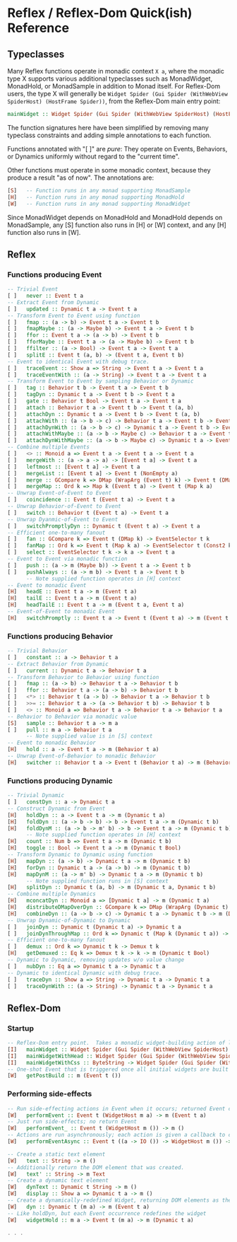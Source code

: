 # Reflex / Reflex-Dom Quick(ish) Reference

## Typeclasses

Many Reflex functions operate in monadic context `X a`, where the monadic type X supports various additional typeclasses such as MonadWidget, MonadHold, or MonadSample in addition to Monad itself.  For Reflex-Dom users, the type X will generally be `Widget Spider (Gui Spider (WithWebView SpiderHost) (HostFrame Spider))`, from the Reflex-Dom main entry point:

```haskell
mainWidget :: Widget Spider (Gui Spider (WithWebView SpiderHost) (HostFrame Spider)) () -> IO ()
```

The function signatures here have been simplified by removing many typeclass constraints and adding simple annotations to each function.

Functions annotated with "[ ]" are *pure*:  They operate on Events, Behaviors, or Dynamics uniformly without regard to the "current time".

Other functions must operate in some monadic context, because they produce a result "as of now".  The annotations are:

```haskell
[S]   -- Function runs in any monad supporting MonadSample
[H]   -- Function runs in any monad supporting MonadHold
[W]   -- Function runs in any monad supporting MonadWidget
```

Since MonadWidget depends on MonadHold and MonadHold depends on MonadSample, any [S] function also runs in [H] or [W] context, and any [H] function also runs in [W].

## Reflex

### Functions producing Event

```haskell
-- Trivial Event
[ ]   never :: Event t a
-- Extract Event from Dynamic
[ ]   updated :: Dynamic t a -> Event t a
-- Transform Event to Event using function
[ ]   fmap :: (a -> b) -> Event t a -> Event t b
[ ]   fmapMaybe :: (a -> Maybe b) -> Event t a -> Event t b
[ ]   ffor :: Event t a -> (a -> b) -> Event t b
[ ]   fforMaybe :: Event t a -> (a -> Maybe b) -> Event t b
[ ]   ffilter :: (a -> Bool) -> Event t a -> Event t a
[ ]   splitE :: Event t (a, b) -> (Event t a, Event t b)
-- Event to identical Event with debug trace.
[ ]   traceEvent :: Show a => String -> Event t a -> Event t a
[ ]   traceEventWith :: (a -> String) -> Event t a -> Event t a
-- Transform Event to Event by sampling Behavior or Dynamic
[ ]   tag :: Behavior t b -> Event t a -> Event t b
[ ]   tagDyn :: Dynamic t a -> Event t b -> Event t a
[ ]   gate :: Behavior t Bool -> Event t a -> Event t a
[ ]   attach :: Behavior t a -> Event t b -> Event t (a, b)
[ ]   attachDyn :: Dynamic t a -> Event t b -> Event t (a, b)
[ ]   attachWith :: (a -> b -> c) -> Behavior t a -> Event t b -> Event t c
[ ]   attachDynWith :: (a -> b -> c) -> Dynamic t a -> Event t b -> Event t c
[ ]   attachWithMaybe :: (a -> b -> Maybe c) -> Behavior t a -> Event t b -> Event t c
[ ]   attachDynWithMaybe :: (a -> b -> Maybe c) -> Dynamic t a -> Event t b -> Event t c
-- Combine multiple Events
[ ]   <> :: Monoid a => Event t a -> Event t a -> Event t a
[ ]   mergeWith :: (a -> a -> a) -> [Event t a] -> Event t a
[ ]   leftmost :: [Event t a] -> Event t a
[ ]   mergeList :: [Event t a] -> Event t (NonEmpty a)
[ ]   merge :: GCompare k => DMap (WrapArg (Event t) k) -> Event t (DMap k)
[ ]   mergeMap :: Ord k => Map k (Event t a) -> Event t (Map k a)
-- Unwrap Event-of-Event to Event
[ ]   coincidence :: Event t (Event t a) -> Event t a
-- Unwrap Behavior-of-Event to Event
[ ]   switch :: Behavior t (Event t a) -> Event t a
-- Unwrap Dyanmic-of-Event to Event
[ ]   switchPromptlyDyn :: Dynamic t (Event t a) -> Event t a
-- Efficient one-to-many fanout
[ ]   fan :: GCompare k => Event t (DMap k) -> EventSelector t k
[ ]   fanMap :: Ord k => Event t (Map k a) -> EventSelector t (Const2 k a)
[ ]   select :: EventSelector t k -> k a -> Event t a
-- Event to Event via monadic function
[ ]   push :: (a -> m (Maybe b)) -> Event t a -> Event t b
[ ]   pushAlways :: (a -> m b) -> Event t a -> Event t b
      -- Note supplied function operates in [H] context
-- Event to monadic Event
[H]   headE :: Event t a -> m (Event t a)
[H]   tailE :: Event t a -> m (Event t a)
[H]   headTailE :: Event t a -> m (Event t a, Event t a)
-- Event-of-Event to monadic Event
[H]   switchPromptly :: Event t a -> Event t (Event t a) -> m (Event t a)
```

### Functions producing Behavior

```haskell
-- Trivial Behavior
[ ]   constant :: a -> Behavior t a
-- Extract Behavior from Dynamic
[ ]   current :: Dynamic t a -> Behavior t a
-- Transform Behavior to Behavior using function
[ ]   fmap :: (a -> b) -> Behavior t a -> Behavior t b
[ ]   ffor :: Behavior t a -> (a -> b) -> Behavior t b
[ ]   <*> :: Behavior t (a -> b) -> Behavior t a -> Behavior t b
[ ]   >>= :: Behavior t a -> (a -> Behavior t b) -> Behavior t b
[ ]   <> :: Monoid a => Behavior t a -> Behavior t a -> Behavior t a
-- Behavior to Behavior via monadic value
[S]   sample :: Behavior t a -> m a
[ ]   pull :: m a -> Behavior t a
      -- Note supplied value is in [S] context
-- Event to monadic Behavior
[H]   hold :: a -> Event t a -> m (Behavior t a)
-- Unwrap Event-of-Behavior to monadic Behavior
[H]   switcher :: Behavior t a -> Event t (Behavior t a) -> m (Behavior t a)
```

### Functions producing Dynamic

```haskell
-- Trivial Dynamic
[ ]   constDyn :: a -> Dynamic t a
-- Construct Dynamic from Event
[H]   holdDyn :: a -> Event t a -> m (Dynamic t a)
[H]   foldDyn :: (a -> b -> b) -> b -> Event t a -> m (Dynamic t b)
[H]   foldDynM :: (a -> b -> m' b) -> b -> Event t a -> m (Dynamic t b)
      -- Note supplied function operates in [H] context
[H]   count :: Num b => Event t a -> m (Dynamic t b)
[H]   toggle :: Bool -> Event t a -> m (Dynamic t Bool)
-- Transform Dynamic to Dynamic using function
[H]   mapDyn :: (a -> b) -> Dynamic t a -> m (Dynamic t b)
[H]   forDyn :: Dynamic t a -> (a -> b) -> m (Dynamic t b)
[H]   mapDynM :: (a -> m' b) -> Dynamic t a -> m (Dynamic t b)
      -- Note supplied function runs in [S] context
[H]   splitDyn :: Dynamic t (a, b) -> m (Dynamic t a, Dynamic t b)
-- Combine multiple Dynamics
[H]   mconcatDyn :: Monoid a => [Dynamic t a] -> m (Dynamic t a)
[H]   distributeDMapOverDyn :: GCompare k => DMap (WrapArg (Dynamic t) k) -> m (Dynamic t (DMap k))
[H]   combineDyn :: (a -> b -> c) -> Dynamic t a -> Dynamic t b -> m (Dynamic t c)
-- Unwrap Dynamic-of-Dynamic to Dynamic
[ ]   joinDyn :: Dynamic t (Dynamic t a) -> Dynamic t a
[ ]   joinDynThroughMap :: Ord k => Dynamic t (Map k (Dynamic t a)) -> Dynamic t (Map k a)
-- Efficient one-to-many fanout
[ ]   demux :: Ord k => Dynamic t k -> Demux t k
[H]   getDemuxed :: Eq k => Demux t k -> k -> m (Dynamic t Bool)
-- Dynamic to Dynamic, removing updates w/o value change
[ ]   nubDyn :: Eq a => Dynamic t a -> Dynamic t a
-- Dynamic to identical Dynamic with debug trace.
[ ]   traceDyn :: Show a => String -> Dynamic t a -> Dynamic t a
[ ]   traceDynWith :: (a -> String) -> Dynamic t a -> Dynamic t a
```

## Reflex-Dom

### Startup

```haskell
-- Reflex-Dom entry point.  Takes a monadic widget-building action of lengthy type and turns it into an IO action.
[I]   mainWidget :: Widget Spider (Gui Spider (WithWebView SpiderHost) (HostFrame Spider)) () -> IO ()
[I]   mainWidgetWithHead :: Widget Spider (Gui Spider (WithWebView SpiderHost) (HostFrame Spider)) () -> Widget Spider (Gui Spider (WithWebView SpiderHost) (HostFrame Spider)) () -> IO ()
[I]   mainWidgetWithCss :: ByteString -> Widget Spider (Gui Spider (WithWebView SpiderHost) (HostFrame Spider)) () -> IO ()
-- One-shot Event that is triggered once all initial widgets are built
[W]   getPostBuild :: m (Event t ())
```

### Performing side-effects

```haskell
-- Run side-effecting actions in Event when it occurs; returned Event contains results.  Side effects run in (WidgetHost m) monad, which includes [S] and [H] and can also do I/O via liftIO
[W]   performEvent :: Event t (WidgetHost m a) -> m (Event t a)
-- Just run side-effects; no return Event
[W]   performEvent_ :: Event t (WidgetHost m ()) -> m ()
-- Actions are run asynchronously; each action is given a callback to call when it completes
[W]   performEventAsync :: Event t ((a -> IO ()) -> WidgetHost m ()) -> m (Event t a)
```

```haskell
-- Create a static text element
[W]   text :: String -> m ()
-- Additionally return the DOM element that was created.
[W]   text' :: String -> m Text
-- Create a dynamic text element
[W]   dynText :: Dynamic t String -> m ()
[W]   display :: Show a => Dynamic t a -> m ()
-- Create a dynamically-redefined Widget, returning DOM elements as they're created
[W]   dyn :: Dynamic t (m a) -> m (Event t a)
-- Like holdDyn, but each Event occurrence redefines the widget
[W]   widgetHold :: m a -> Event t (m a) -> m (Dynamic t a)

. . .
```
